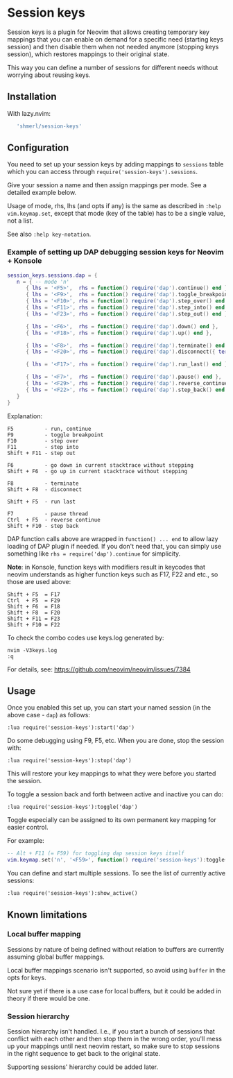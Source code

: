 # Session keys

Session keys is a plugin for Neovim that allows creating temporary key mappings that you can enable on demand
for a specific need (starting keys session) and then disable them when not needed anymore (stopping keys session),
which restores mappings to their original state.

This way you can define a number of sessions for different needs without worrying about reusing keys.

## Installation

With lazy.nvim:

```lua
   'shmerl/session-keys'
```

## Configuration

You need to set up your session keys by adding mappings to `sessions` table which you can access through
`require('session-keys').sessions`.

Give your session a name and then assign mappings per mode. See a detailed example below.

Usage of mode, rhs, lhs (and opts if any) is the same as described in `:help vim.keymap.set`,
except that mode (key of the table) has to be a single value, not a list.

See also `:help key-notation`.

### Example of setting up DAP debugging session keys for Neovim + Konsole

```lua
session_keys.sessions.dap = {
   n = { -- mode 'n'
      { lhs = '<F5>',  rhs = function() require('dap').continue() end },
      { lhs = '<F9>',  rhs = function() require('dap').toggle_breakpoint() end },
      { lhs = '<F10>', rhs = function() require('dap').step_over() end },
      { lhs = '<F11>', rhs = function() require('dap').step_into() end },
      { lhs = '<F23>', rhs = function() require('dap').step_out() end },

      { lhs = '<F6>',  rhs = function() require('dap').down() end },
      { lhs = '<F18>', rhs = function() require('dap').up() end },

      { lhs = '<F8>',  rhs = function() require('dap').terminate() end },
      { lhs = '<F20>', rhs = function() require('dap').disconnect({ terminateDebuggee = false }) end },

      { lhs = '<F17>', rhs = function() require('dap').run_last() end },

      { lhs = '<F7>',  rhs = function() require('dap').pause() end },
      { lhs = '<F29>', rhs = function() require('dap').reverse_continue() end },
      { lhs = '<F22>', rhs = function() require('dap').step_back() end }
   }
}
```

Explanation:

```
F5          - run, continue
F9          - toggle breakpoint
F10         - step over
F11         - step into      
Shift + F11 - step out

F6          - go down in current stacktrace without stepping
Shift + F6  - go up in current stacktrace without stepping

F8          - terminate
Shift + F8  - disconnect

Shift + F5  - run last

F7          - pause thread
Ctrl  + F5  - reverse continue
Shift + F10 - step back
```

DAP function calls above are wrapped in `function() ... end` to allow lazy loading of DAP plugin if needed.
If you don't need that, you can simply use something like `rhs = require('dap').continue` for simplicity.

**Note**: in Konsole, function keys with modifiers result in keycodes that neovim understands as higher function keys
  such as F17, F22 and etc., so those are used above:

```
Shift + F5  = F17
Ctrl  + F5  = F29
Shift + F6  = F18
Shift + F8  = F20
Shift + F11 = F23
Shift + F10 = F22
```

To check the combo codes use keys.log generated by:

```
nvim -V3keys.log
:q
```

For details, see: https://github.com/neovim/neovim/issues/7384

## Usage

Once you enabled this set up, you can start your named session (in the above case - `dap`) as follows:

```vim
:lua require('session-keys'):start('dap')
```

Do some debugging using F9, F5, etc. When you are done, stop the session with:

```vim
:lua require('session-keys'):stop('dap')
```

This will restore your key mappings to what they were before you started the session.

To toggle a session back and forth between active and inactive you can do:

```vim
:lua require('session-keys'):toggle('dap')
```

Toggle especially can be assigned to its own permanent key mapping for easier control.

For example:

```lua
-- Alt + F11 (= F59) for toggling dap session keys itself
vim.keymap.set('n', '<F59>', function() require('session-keys'):toggle('dap') end)

```

You can define and start multiple sessions. To see the list of currently active sessions:

```vim
:lua require('session-keys'):show_active()
```

## Known limitations

### Local buffer mapping

Sessions by nature of being defined without relation to buffers are currently assuming global buffer mappings.

Local buffer mappings scenario isn't supported, so avoid using `buffer` in the opts for keys.

Not sure yet if there is a use case for local buffers, but it could be added in theory if there would be one.

### Session hierarchy

Session hierarchy isn't handled. I.e., if you start a bunch of sessions that conflict with each other and then stop them in the wrong order,
you'll mess up your mappings until next neovim restart, so make sure to stop sessions in the right sequence to get back to the original state.

Supporting sessions' hierarchy could be added later.
